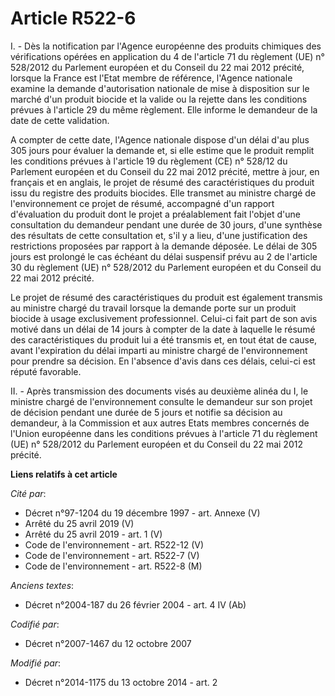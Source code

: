 # Article R522-6

I. - Dès la notification par l'Agence européenne des produits chimiques des vérifications opérées en application du 4 de
l'article 71 du règlement (UE) n° 528/2012 du Parlement européen et du Conseil du 22 mai 2012 précité, lorsque la France est
l'Etat membre de référence, l'Agence nationale examine la demande d'autorisation nationale de mise à disposition sur le
marché d'un produit biocide et la valide ou la rejette dans les conditions prévues à l'article 29 du même règlement. Elle
informe le demandeur de la date de cette validation. 

A compter de cette date, l'Agence nationale dispose d'un délai d'au plus 305 jours pour évaluer la demande et, si elle estime
que le produit remplit les conditions prévues à l'article 19 du règlement (CE) n° 528/12 du Parlement européen et du Conseil
du 22 mai 2012 précité, mettre à jour, en français et en anglais, le projet de résumé des caractéristiques du produit issu du
registre des produits biocides. Elle transmet au ministre chargé de l'environnement ce projet de résumé, accompagné d'un
rapport d'évaluation du produit dont le projet a préalablement fait l'objet d'une consultation du demandeur pendant une durée
de 30 jours, d'une synthèse des résultats de cette consultation et, s'il y a lieu, d'une justification des restrictions
proposées par rapport à la demande déposée. Le délai de 305 jours est prolongé le cas échéant du délai suspensif prévu au 2
de l'article 30 du règlement (UE) n° 528/2012 du Parlement européen et du Conseil du 22 mai 2012 précité. 

Le projet de résumé des caractéristiques du produit est également transmis au ministre chargé du travail lorsque la demande
porte sur un produit biocide à usage exclusivement professionnel. Celui-ci fait part de son avis motivé dans un délai de 14
jours à compter de la date à laquelle le résumé des caractéristiques du produit lui a été transmis et, en tout état de cause,
avant l'expiration du délai imparti au ministre chargé de l'environnement pour prendre sa décision. En l'absence d'avis dans
ces délais, celui-ci est réputé favorable. 

II. - Après transmission des documents visés au deuxième alinéa du I, le ministre chargé de l'environnement consulte le
demandeur sur son projet de décision pendant une durée de 5 jours et notifie sa décision au demandeur, à la Commission et aux
autres Etats membres concernés de l'Union européenne dans les conditions prévues à l'article 71 du règlement (UE) n° 528/2012
du Parlement européen et du Conseil du 22 mai 2012 précité.

**Liens relatifs à cet article**

_Cité par_:

  - Décret n°97-1204 du 19 décembre 1997 - art. Annexe (V)
  - Arrêté du 25 avril 2019 (V)
  - Arrêté du 25 avril 2019 - art. 1 (V)
  - Code de l'environnement - art. R522-12 (V)
  - Code de l'environnement - art. R522-7 (V)
  - Code de l'environnement - art. R522-8 (M)

_Anciens textes_:

  - Décret n°2004-187 du 26 février 2004 - art. 4 IV (Ab)

_Codifié par_:

  - Décret n°2007-1467 du 12 octobre 2007

_Modifié par_:

  - Décret n°2014-1175 du 13 octobre 2014 - art. 2
